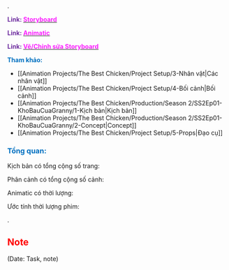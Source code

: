 .

<span style="font-weight:bold; color:rgb(112, 48, 160)">Link: </span>[<span style="font-weight:bold; color:rgb(251, 31, 255)">Storyboard</span>](file:///D:%5CPROJECTS%5CThe%20Best%20Chicken%5C2.Production%5CSeason%202%5CSS2Ep01-KhoBauCuaGranny%5C3.Storyboard%5CSS2Ep01-KhoBauCuaGranny-Storyboard.pdf)

<span style="font-weight:bold; color:rgb(112, 48, 160)">Link: </span>[<span style="font-weight:bold; color:rgb(251, 31, 255)">Animatic</span>](file:///D:%5CPROJECTS%5CThe%20Best%20Chicken%5C2.Production%5CSeason%202%5CSS2Ep01-KhoBauCuaGranny%5C3.Storyboard%5CAnimatic%5CSS2Ep01-KhoBauCuaGranny-Animatic.mov)

<span style="font-weight:bold; color:rgb(112, 48, 160)">Link: </span>[<span style="font-weight:bold; color:rgb(251, 31, 255)">Vẽ/Chỉnh sửa Storyboard</span>](file:///D:%5CPROJECTS%5CThe%20Best%20Chicken%5C2.Production%5CSeason%202%5CSS2Ep01-KhoBauCuaGranny%5C3.Storyboard%5CSS2Ep01-KhoBauCuaGranny-StoryboardPro%5CSS2Ep01-KhoBauCuaGranny.sboard)

<span style="font-weight:bold; color:rgb(0, 112, 192)">Tham khảo:</span>
* [[Animation Projects/The Best Chicken/Project Setup/3-Nhân vật|Các nhân vật]]
* [[Animation Projects/The Best Chicken/Project Setup/4-Bối cảnh|Bối cảnh]]
* [[Animation Projects/The Best Chicken/Production/Season 2/SS2Ep01-KhoBauCuaGranny/1-Kịch bản|Kịch bản]]
* [[Animation Projects/The Best Chicken/Production/Season 2/SS2Ep01-KhoBauCuaGranny/2-Concept|Concept]]
* [[Animation Projects/The Best Chicken/Project Setup/5-Props|Đạo cụ]]

### <span style="font-weight:bold; color:rgb(0, 112, 192)">Tổng quan:</span> 

Kịch bản có tổng cộng số trang:

Phân cảnh có tổng cộng số cảnh:

Animatic có thời lượng: 

Ước tính thời lượng phim:

.

## <span style="color:rgb(255, 0, 0)">Note</span> 
(Date: Task, note)




